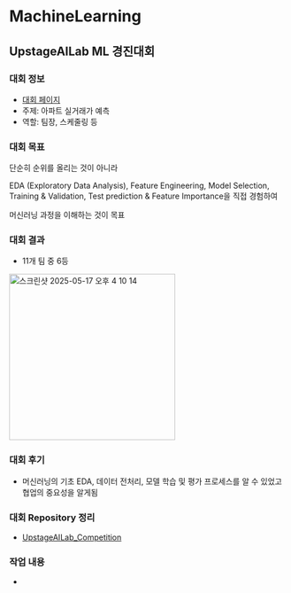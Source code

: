 # MachineLearning

## UpstageAILab ML 경진대회

### 대회 정보

 - [대회 페이지](https://stages.ai/en/competitions/355/overview/description)
 - 주제: 아파트 실거래가 예측
 - 역할: 팀장, 스케줄링 등

### 대회 목표
단순히 순위를 올리는 것이 아니라

EDA (Exploratory Data Analysis), Feature Engineering, Model Selection, Training & Validation, Test prediction & Feature Importance을 직접 경험하여

머신러닝 과정을 이해하는 것이 목표

### 대회 결과
 - 11개 팀 중 6등
<img width="300" alt="스크린샷 2025-05-17 오후 4 10 14" src="https://github.com/user-attachments/assets/6c9db318-76b9-4ceb-a202-039cfcb0df96" />


### 대회 후기
 - 머신러닝의 기초 EDA, 데이터 전처리, 모델 학습 및 평가 프로세스를 알 수 있었고 협업의 중요성을 알게됨

### 대회 Repository 정리
 - [UpstageAILab_Competition](./UpstageAILab_Competition)

### 작업 내용
 - 
